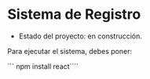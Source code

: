 <h1>Sistema de Registro</h1>

- Estado del proyecto: en construcción.

Para ejecutar el sistema, debes poner:

``` npm install react````
